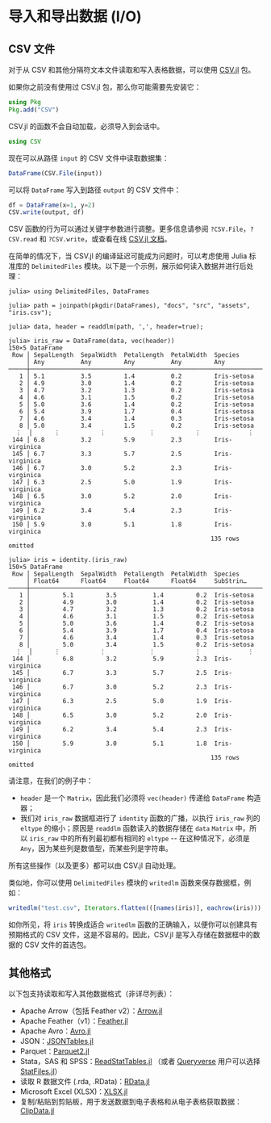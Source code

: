 # 导入和导出数据 (I/O)

## CSV 文件

对于从 CSV 和其他分隔符文本文件读取和写入表格数据，可以使用 [CSV.jl](https://github.com/JuliaData/CSV.jl) 包。

如果你之前没有使用过 CSV.jl 包，那么你可能需要先安装它：
```julia
using Pkg
Pkg.add("CSV")
```

CSV.jl 的函数不会自动加载，必须导入到会话中。
```julia
using CSV
```

现在可以从路径 `input` 的 CSV 文件中读取数据集：
```julia
DataFrame(CSV.File(input))
```

可以将 `DataFrame` 写入到路径 `output` 的 CSV 文件中：
```julia
df = DataFrame(x=1, y=2)
CSV.write(output, df)
```

CSV 函数的行为可以通过关键字参数进行调整。更多信息请参阅 `?CSV.File`，`?CSV.read` 和 `?CSV.write`，或查看在线 [CSV.jl 文档](https://juliadata.github.io/CSV.jl/stable/)。

在简单的情况下，当 CSV.jl 的编译延迟可能成为问题时，可以考虑使用 Julia 标准库的 `DelimitedFiles` 模块。以下是一个示例，展示如何读入数据并进行后处理：

```jldoctest readdlm
julia> using DelimitedFiles, DataFrames

julia> path = joinpath(pkgdir(DataFrames), "docs", "src", "assets", "iris.csv");

julia> data, header = readdlm(path, ',', header=true);

julia> iris_raw = DataFrame(data, vec(header))
150×5 DataFrame
 Row │ SepalLength  SepalWidth  PetalLength  PetalWidth  Species
     │ Any          Any         Any          Any         Any
─────┼──────────────────────────────────────────────────────────────────
   1 │ 5.1          3.5         1.4          0.2         Iris-setosa
   2 │ 4.9          3.0         1.4          0.2         Iris-setosa
   3 │ 4.7          3.2         1.3          0.2         Iris-setosa
   4 │ 4.6          3.1         1.5          0.2         Iris-setosa
   5 │ 5.0          3.6         1.4          0.2         Iris-setosa
   6 │ 5.4          3.9         1.7          0.4         Iris-setosa
   7 │ 4.6          3.4         1.4          0.3         Iris-setosa
   8 │ 5.0          3.4         1.5          0.2         Iris-setosa
  ⋮  │      ⋮           ⋮            ⋮           ⋮             ⋮
 144 │ 6.8          3.2         5.9          2.3         Iris-virginica
 145 │ 6.7          3.3         5.7          2.5         Iris-virginica
 146 │ 6.7          3.0         5.2          2.3         Iris-virginica
 147 │ 6.3          2.5         5.0          1.9         Iris-virginica
 148 │ 6.5          3.0         5.2          2.0         Iris-virginica
 149 │ 6.2          3.4         5.4          2.3         Iris-virginica
 150 │ 5.9          3.0         5.1          1.8         Iris-virginica
                                                        135 rows omitted

julia> iris = identity.(iris_raw)
150×5 DataFrame
 Row │ SepalLength  SepalWidth  PetalLength  PetalWidth  Species
     │ Float64      Float64     Float64      Float64     SubStrin…
─────┼──────────────────────────────────────────────────────────────────
   1 │         5.1         3.5          1.4         0.2  Iris-setosa
   2 │         4.9         3.0          1.4         0.2  Iris-setosa
   3 │         4.7         3.2          1.3         0.2  Iris-setosa
   4 │         4.6         3.1          1.5         0.2  Iris-setosa
   5 │         5.0         3.6          1.4         0.2  Iris-setosa
   6 │         5.4         3.9          1.7         0.4  Iris-setosa
   7 │         4.6         3.4          1.4         0.3  Iris-setosa
   8 │         5.0         3.4          1.5         0.2  Iris-setosa
  ⋮  │      ⋮           ⋮            ⋮           ⋮             ⋮
 144 │         6.8         3.2          5.9         2.3  Iris-virginica
 145 │         6.7         3.3          5.7         2.5  Iris-virginica
 146 │         6.7         3.0          5.2         2.3  Iris-virginica
 147 │         6.3         2.5          5.0         1.9  Iris-virginica
 148 │         6.5         3.0          5.2         2.0  Iris-virginica
 149 │         6.2         3.4          5.4         2.3  Iris-virginica
 150 │         5.9         3.0          5.1         1.8  Iris-virginica
                                                        135 rows omitted
```

请注意，在我们的例子中：
* `header` 是一个 `Matrix`，因此我们必须将 `vec(header)` 传递给 `DataFrame` 构造器；
* 我们对 `iris_raw` 数据框进行了 `identity` 函数的广播，以执行 `iris_raw` 列的 `eltype` 的缩小；原因是 `readdlm` 函数读入的数据存储在 `data` `Matrix` 中，所以 `iris_raw` 中的所有列最初都有相同的 `eltype` -- 在这种情况下，必须是 `Any`，因为某些列是数值型，而某些列是字符串。

所有这些操作（以及更多）都可以由 CSV.jl 自动处理。

类似地，你可以使用 `DelimitedFiles` 模块的 `writedlm` 函数来保存数据框，例如：

```julia
writedlm("test.csv", Iterators.flatten(([names(iris)], eachrow(iris))), ',')
```

如你所见，将 `iris` 转换成适合 `writedlm` 函数的正确输入，以便你可以创建具有预期格式的 CSV 文件，这是不容易的。因此，CSV.jl 是写入存储在数据框中的数据的 CSV 文件的首选包。

## 其他格式

以下包支持读取和写入其他数据格式（非详尽列表）：
* Apache Arrow（包括 Feather v2）：[Arrow.jl](https://github.com/JuliaData/Arrow.jl)
* Apache Feather（v1）：[Feather.jl](https://github.com/JuliaData/Feather.jl)
* Apache Avro：[Avro.jl](https://github.com/JuliaData/Avro.jl)
* JSON：[JSONTables.jl](https://github.com/JuliaData/JSONTables.jl)
* Parquet：[Parquet2.jl](https://gitlab.com/ExpandingMan/Parquet2.jl)
* Stata，SAS 和 SPSS：[ReadStatTables.jl](https://github.com/junyuan-chen/ReadStatTables.jl)
  （或者 [Queryverse](https://www.queryverse.org/) 用户可以选择 [StatFiles.jl](https://github.com/queryverse/StatFiles.jl)）
* 读取 R 数据文件 (.rda, .RData)：[RData.jl](https://github.com/JuliaData/RData.jl)
* Microsoft Excel (XLSX)：[XLSX.jl](https://github.com/felipenoris/XLSX.jl)
* 复制/粘贴到剪贴板，用于发送数据到电子表格和从电子表格获取数据：[ClipData.jl](https://github.com/pdeffebach/ClipData.jl)
